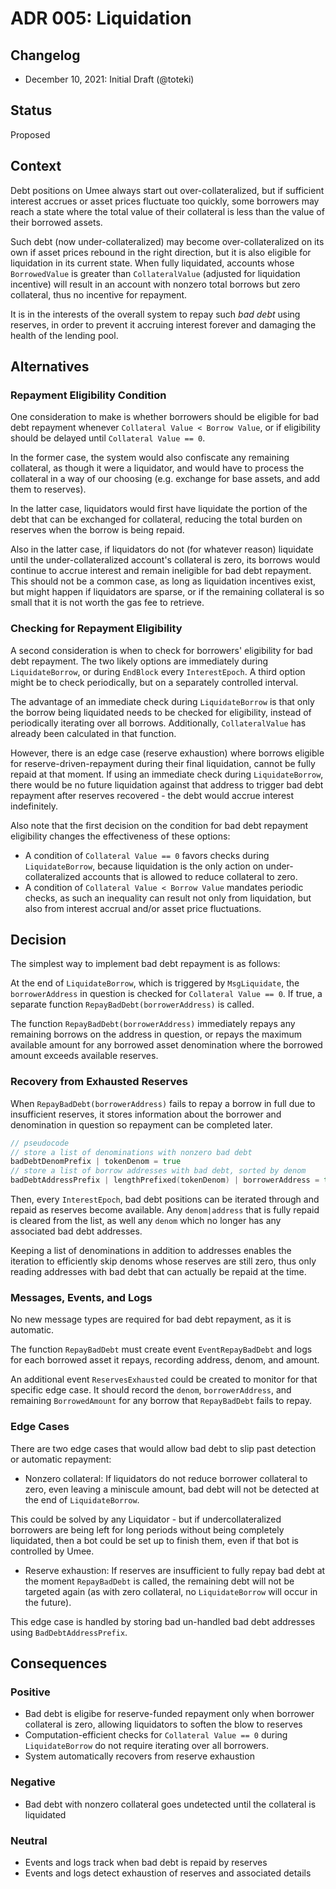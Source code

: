 # ADR 005: Liquidation

## Changelog

- December 10, 2021: Initial Draft (@toteki)

## Status

Proposed

## Context

Debt positions on Umee always start out over-collateralized, but if sufficient interest accrues or asset prices fluctuate too quickly, some borrowers may reach a state where the total value of their collateral is less than the value of their borrowed assets.

Such debt (now under-collateralized) may become over-collateralized on its own if asset prices rebound in the right direction, but it is also eligible for liquidation in its current state.
When fully liquidated, accounts whose `BorrowedValue` is greater than `CollateralValue` (adjusted for liquidation incentive) will result in an account with nonzero total borrows but zero collateral, thus no incentive for repayment.

It is in the interests of the overall system to repay such _bad debt_ using reserves, in order to prevent it accruing interest forever and damaging the health of the lending pool.

## Alternatives

### Repayment Eligibility Condition

One consideration to make is whether borrowers should be eligible for bad debt repayment whenever `Collateral Value < Borrow Value`, or if eligibility should be delayed until `Collateral Value == 0`.

In the former case, the system would also confiscate any remaining collateral, as though it were a liquidator, and would have to process the collateral in a way of our choosing (e.g. exchange for base assets, and add them to reserves).

In the latter case, liquidators would first have liquidate the portion of the debt that can be exchanged for collateral, reducing the total burden on reserves when the borrow is being repaid.

Also in the latter case, if liquidators do not (for whatever reason) liquidate until the under-collateralized account's collateral is zero, its borrows would continue to accrue interest and remain ineligible for bad debt repayment.
This should not be a common case, as long as liquidation incentives exist, but might happen if liquidators are sparse, or if the remaining collateral is so small that it is not worth the gas fee to retrieve.

### Checking for Repayment Eligibility

A second consideration is when to check for borrowers' eligibility for bad debt repayment. The two likely options are immediately during `LiquidateBorrow`, or during `EndBlock` every `InterestEpoch`. A third option might be to check periodically, but on a separately controlled interval.

The advantage of an immediate check during `LiquidateBorrow` is that only the borrow being liquidated needs to be checked for eligibility, instead of periodically iterating over all borrows. Additionally, `CollateralValue` has already been calculated in that function.

However, there is an edge case (reserve exhaustion) where borrows eligible for reserve-driven-repayment during their final liquidation, cannot be fully repaid at that moment.
If using an immediate check during `LiquidateBorrow`, there would be no future liquidation against that address to trigger bad debt repayment after reserves recovered - the debt would accrue interest indefinitely.

Also note that the first decision on the condition for bad debt repayment eligibility changes the effectiveness of these options:

- A condition of `Collateral Value == 0` favors checks during `LiquidateBorrow`, because liquidation is the only action on under-collateralized accounts that is allowed to reduce collateral to zero.
- A condition of `Collateral Value < Borrow Value` mandates periodic checks, as such an inequality can result not only from liquidation, but also from interest accrual and/or asset price fluctuations.

## Decision

The simplest way to implement bad debt repayment is as follows:

At the end of `LiquidateBorrow`, which is triggered by `MsgLiquidate`, the `borrowerAddress` in question is checked for `Collateral Value == 0`. If true, a separate function `RepayBadDebt(borrowerAddress)` is called.

The function `RepayBadDebt(borrowerAddress)` immediately repays any remaining borrows on the address in question, or repays the maximum available amount for any borrowed asset denomination where the borrowed amount exceeds available reserves.

### Recovery from Exhausted Reserves

When `RepayBadDebt(borrowerAddress)` fails to repay a borrow in full due to insufficient reserves, it stores information about the borrower and denomination in question so repayment can be completed later.

```go
// pseudocode
// store a list of denominations with nonzero bad debt
badDebtDenomPrefix | tokenDenom = true
// store a list of borrow addresses with bad debt, sorted by denom
badDebtAddressPrefix | lengthPrefixed(tokenDenom) | borrowerAddress = true
```

Then, every `InterestEpoch`, bad debt positions can be iterated through and repaid as reserves become available. Any `denom|address` that is fully repaid is cleared from the list, as well any `denom` which no longer has any associated bad debt addresses.

Keeping a list of denominations in addition to addresses enables the iteration to efficiently skip denoms whose reserves are still zero, thus only reading addresses with bad debt that can actually be repaid at the time.

### Messages, Events, and Logs

No new message types are required for bad debt repayment, as it is automatic.

The function `RepayBadDebt` must create event `EventRepayBadDebt` and logs for each borrowed asset it repays, recording address, denom, and amount.

An additional event `ReservesExhausted` could be created to monitor for that specific edge case. It should record the `denom`, `borrowerAddress`, and remaining `BorrowedAmount` for any borrow that `RepayBadDebt` fails to repay.

### Edge Cases

There are two edge cases that would allow bad debt to slip past detection or automatic repayment:

- Nonzero collateral: If liquidators do not reduce borrower collateral to zero, even leaving a miniscule amount, bad debt will not be detected at the end of `LiquidateBorrow`.

This could be solved by any Liquidator - but if undercollateralized borrowers are being left for long periods without being completely liquidated, then a bot could be set up to finish them, even if that bot is controlled by Umee.

- Reserve exhaustion: If reserves are insufficient to fully repay bad debt at the moment `RepayBadDebt` is called, the remaining debt will not be targeted again (as with zero collateral, no `LiquidateBorrow` will occur in the future).

This edge case is handled by storing bad un-handled bad debt addresses using `BadDebtAddressPrefix`.

## Consequences

### Positive

- Bad debt is eligibe for reserve-funded repayment only when borrower collateral is zero, allowing liquidators to soften the blow to reserves
- Computation-efficient checks for `Collateral Value == 0` during `LiquidateBorrow` do not require iterating over all borrowers.
- System automatically recovers from reserve exhaustion

### Negative

- Bad debt with nonzero collateral goes undetected until the collateral is liquidated

### Neutral

- Events and logs track when bad debt is repaid by reserves
- Events and logs detect exhaustion of reserves and associated details